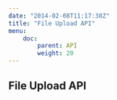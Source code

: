 ```yaml
---
date: "2014-02-08T11:17:38Z"
title: "File Upload API"
menu:
    doc:
        parent: API
        weight: 20
---
```


File Upload API
---------------